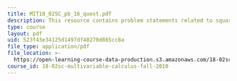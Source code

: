 ```yaml
---
title: MIT18_02SC_pb_16_quest.pdf
description: This resource contains problem statements related to square systems.
type: course
layout: pdf
uid: 523f43e34125d1497df40270d865cc8a
file_type: application/pdf
file_location: >-
  https://open-learning-course-data-production.s3.amazonaws.com/18-02sc-multivariable-calculus-fall-2010/523f43e34125d1497df40270d865cc8a_MIT18_02SC_pb_16_quest.pdf
course_id: 18-02sc-multivariable-calculus-fall-2010
---
```

